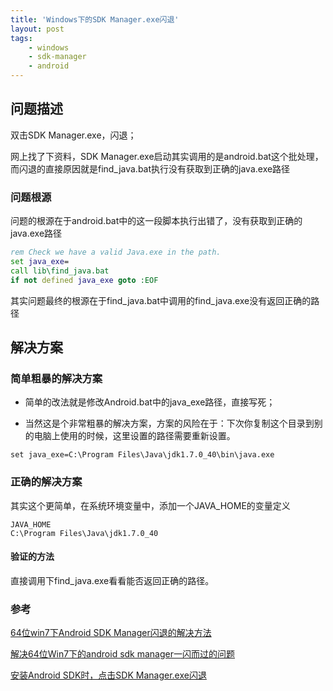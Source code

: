 ```yaml
---
title: 'Windows下的SDK Manager.exe闪退'
layout: post
tags:
    - windows
    - sdk-manager
    - android
---
```


## 问题描述
双击SDK Manager.exe，闪退；  

网上找了下资料，SDK Manager.exe启动其实调用的是android.bat这个批处理，而闪退的直接原因就是find_java.bat执行没有获取到正确的java.exe路径

### 问题根源
问题的根源在于android.bat中的这一段脚本执行出错了，没有获取到正确的java.exe路径  


```bat
rem Check we have a valid Java.exe in the path.
set java_exe=
call lib\find_java.bat
if not defined java_exe goto :EOF
```

其实问题最终的根源在于find_java.bat中调用的find_java.exe没有返回正确的路径

## 解决方案

### 简单粗暴的解决方案
* 简单的改法就是修改Android.bat中的java_exe路径，直接写死；  

* 当然这是个非常粗暴的解决方案，方案的风险在于：下次你复制这个目录到别的电脑上使用的时候，这里设置的路径需要重新设置。

```
set java_exe=C:\Program Files\Java\jdk1.7.0_40\bin\java.exe
```

### 正确的解决方案
其实这个更简单，在系统环境变量中，添加一个JAVA_HOME的变量定义  


```
JAVA_HOME
C:\Program Files\Java\jdk1.7.0_40
```

#### 验证的方法
直接调用下find_java.exe看看能否返回正确的路径。

### 参考
[64位win7下Android SDK Manager闪退的解决方法](http://blog.csdn.net/puma004/article/details/11392271)  

[解决64位Win7下的android sdk manager一闪而过的问题](http://blog.sina.com.cn/s/blog_6e1ad0cf01013v9u.html)  

[安装Android SDK时，点击SDK Manager.exe闪退](http://blog.sina.com.cn/s/blog_8a2d5e270101ad3q.html)  



